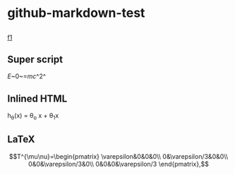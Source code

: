 # github-markdown-test

## 

[f1](http://chart.apis.google.com/chart?cht=tx&chl=m=\frac{m_0}{\sqrt{1-{\frac{v^2}{c^2}}}})

## Super script

*E*~0~=*mc*^2^

## Inlined HTML
h<sub>&theta;</sub>(x) = &theta;<sub>o</sub> x + &theta;<sub>1</sub>x



## LaTeX

$$T^{\mu\nu}=\begin{pmatrix}
\varepsilon&0&0&0\\
0&\varepsilon/3&0&0\\
0&0&\varepsilon/3&0\\
0&0&0&\varepsilon/3
\end{pmatrix},$$
